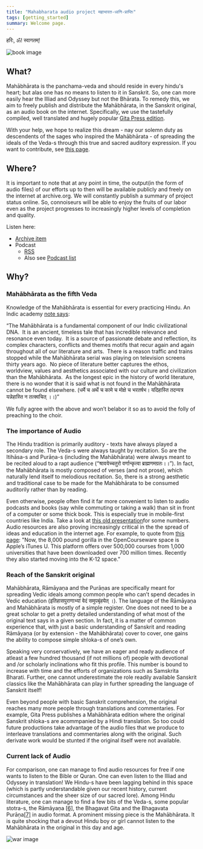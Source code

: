 ```yaml
---
title: "Mahabharata audio project महाभारत-ध्वनि-प्राप्तिः"
tags: [getting_started]
summary: Welcome page.
---
```


हरिः, ॐ! स्वागतम्!

![book image](https://i.imgur.com/L31xgwz.png)

## What?

Mahābhārata is the panchama-veda and should reside in every hindu's heart; but alas one has no means to listen to it in Sanskrit. So, one can more easily hear the Illiad and Odyssey but not the Bhārata. To remedy this, we aim to freely publish and distribute the Mahābhārata, in the Sanskrit original, as an audio book on the internet. Specifically, we use the tastefully compiled, well translated and hugely popular [Gita Press edition](https://archive.org/search.php?query=Ramanarayanadatta%20astri). 

With your help, we hope to realize this dream - nay our solemn duty as descendents of the sages who inspired the Mahābhārata - of spreading the ideals of the Veda-s through this true and sacred auditory expression. If you want to contribute, see [this page](how.md).


## Where?
It is important to note that at any point in time, the output(in the form of audio files) of our efforts up to then will be available publicly and freely on the internet at archive.org. We will constantly publish a summary of project status online. So, connoiseurs will be able to enjoy the fruits of our labor even as the project progresses to increasingly higher levels of completion and quality.

Listen here:

- [Archive item](https://archive.org/details/mahAbhArata-mUla-paThanam-GP)
- Podcast
  - [RSS](http://api.vedavaapi.org/scala/podcasts/v1/archiveRequests?archiveRequestUri=https%3A%2F%2Fgithub.com%2Fsanskrit-coders%2Frss-feeds%2Fraw%2Fmaster%2Ffeeds%2Fsa%2FrequestJsons%2FmahAbhArata-mUla-paThanam.json)
  - Also see [Podcast list](https://docs.google.com/spreadsheets/d/1KMhtMaHCQpucqxH3aVcmYmPvQyV9vmunvckV2ARvD4M/edit#gid=0)

## Why?

### Mahābhārata as the fifth Veda

Knowledge of the Mahābhārata is essential for every practicing Hindu. An Indic academy [note says](https://www.google.com/url?q=http://www.indictoday.com/events/launches/veda-vyasa-endowment-for-mahabharata-studies/&sa=D&ust=1536608308704000):

“The Mahābhārata is a fundamental component of our Indic civilizational DNA.  It is an ancient, timeless tale that has incredible relevance and resonance even today.  It is a source of passionate debate and reflection, its complex characters, conflicts and themes motifs that recur again and again throughout all of our literature and arts.  There is a reason traffic and trains stopped while the Mahābhārata serial was playing on television screens thirty years ago.  No piece of literature better captures the ethos, worldview, values and aesthetics associated with our culture and civilization than the Mahābhārata.  As the longest epic in the history of world literature, there is no wonder that it is said what is not found in the Mahābhārata cannot be found elsewhere. (धर्मे च अर्थे च कामे च मोक्षे च भरतर्षभ। यदिहास्ति तदन्यत्र यन्नेहास्ति न तत्क्वचित् ।।)”

We fully agree with the above and won’t belabor it so as to avoid the folly of preaching to the choir.

### The importance of Audio

The Hindu tradition is primarily auditory - texts have always played a secondary role. The Veda-s were always taught by recitation. So are the Itihāsa-s and Purāṇa-s (including the Mahābhārata) were always meant to be recited aloud to a rapt audience (“श्रावयेच्चतुरो वर्णान्कृत्वा ब्राह्मणमग्रतः।।”). In fact, the Mahābhārata is mostly composed of verses (and not prose), which naturally lend itself to melodious recitation. So, there is a strong aesthetic and traditional case to be made for the Mahābhārata to be consumed auditorily rather than by reading.

Even otherwise, people often find it far more convenient to listen to audio podcasts and books (say while commuting or taking a walk) than sit in front of a computer or some thick book. This is especially true in mobile-first countries like India. Take a look at [this old presentation](https://www.google.com/url?q=https://www.slideshare.net/HubSpot/an-introduction-to-podcasting-47122931&sa=D&ust=1536608308705000)for some numbers. Audio resources are also proving increasingly critical in the the spread of ideas and education in the internet age. For example, to quote from [this page](https://www.google.com/url?q=https://www.quora.com/What-current-popular-careers-will-die-out-soon/answer/Chineze-Ndukwe?share%3D5a5a8511%26srid%3Dv443&sa=D&ust=1536608308706000): "Now, the 8,000 pound gorilla in the OpenCourseware space is Apple’s iTunes U. This platform offers over 500,000 courses from 1,000 universities that have been downloaded over 700 million times. Recently they also started moving into the K-12 space."

### Reach of the Sanskrit original

Mahābhārata, Rāmāyaṇa and the Purāṇas are specifically meant for spreading Vedic ideals among common people who can’t spend decades in Vedic education (इतिहासपुराणाभ्यां वेदं समुपबृंहयेत् ।). The language of the Rāmāyaṇa and Mahābhārata is mostly of a simple register. One does not need to be a great scholar to get a pretty detailed understanding of what most of the original text says in a given section. In fact, it is a matter of common experience that, with just a basic understanding of Sanskrit and reading Rāmāyaṇa (or by extension - the Mahābhārata) cover to cover, one gains the ability to compose simple shloka-s of one’s own.

Speaking very conservatively, we have an eager and ready audience of atleast a few hundred thousand (if not millions of) people with devotional and /or scholarly inclinations who fit this profile. This number is bound to increase with time and the efforts of organizations such as Samskrita Bharati. Further, one cannot underestimate the role readily available Sanskrit classics like the Mahābhārata can play in further spreading the language of Sanskrit itself!

Even beyond people with basic Sanskrit comprehension, the original reaches many more people through translations and commentaries. For example, Gita Press publishes a Mahābhārata edition where the original Sanskrit shloka-s are acommpanied by a Hindi translation. So too could future productions take advantage of the audio files that we produce to interleave translations and commentaries along with the original. Such derivate work would be stunted if the original itself were not available.

### Current lack of Audio
For comparison, one can manage to find audio resources for free if one wants to listen to the Bible or Quran. One can even listen to the Illiad and Odyssey in translation! We Hindu-s have been lagging behind in this space (which is partly understandable given our recent history, current circumstances and the sheer size of our sacred lore). Among Hindu literature, one can manage to find a few bits of the Veda-s, some popular stotra-s, the Rāmāyaṇa [\[6\]](https://archive.org/details/Ramayana-recitation-Sriram-harisItArAmamUrti-Ghanapaati-v2), the Bhagavat Gita and the Bhagavata Purāṇa[\[7\]](https://archive.org/details/Shrimad-Bhagawat-Samhita-sanskrit/01skandha01/BH-samhita-01-03.mp3) in audio format. A prominent missing piece is the Mahābhārata. It is quite shocking that a devout Hindu boy or girl cannot listen to the Mahābhārata in the original in this day and age.

![war image](https://i.imgur.com/UuEwS7Z.jpg)
